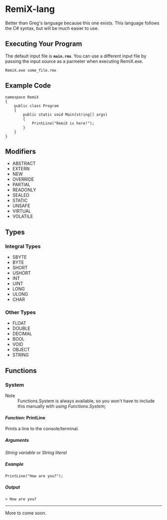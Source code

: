# RemiX-lang
Better than Greg's language because this one exists.
This language follows the C# syntax, but will be much easier to use.
## Executing Your Program
The default input file is **`main.rmx`**.  You can use a different input file by passing the input source as a parmeter when executing RemiX.exe.
```
RemiX.exe some_file.rmx
```

## Example Code
```
namespace RemiX
{
    public class Program
    {
        public static void Main(string[] args)
        {
            PrintLine("RemiX is here!");
        }
    }
}
```
## Modifiers
- ABSTRACT
- EXTERN
- NEW
- OVERRIDE
- PARTIAL
- READONLY
- SEALED
- STATIC
- UNSAFE
- VIRTUAL
- VOLATILE
## Types
### Integral Types
- SBYTE
- BYTE 
- SHORT 
- USHORT 
- INT 
- UINT 
- LONG 
- ULONG 
- CHAR
### Other Types
- FLOAT 
- DOUBLE 
- DECIMAL 
- BOOL 
- VOID 
- OBJECT 
- STRING 

## Functions
### System
<dl>
    <dt>Note</dt>
    <dd>
        Functions.System is always available, so you won't have to include this manually with <em>using Functions.System;</em>
    </dd>
</dl>

#### *Function:* PrintLine
Prints a line to the console/terminal.
##### Arguments
*String variable* or *String literal*
##### Example
```
PrintLine("How are you?");
```
##### Output
```
> How are you?
```
***
More to come soon.
